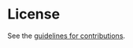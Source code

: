 # License

See the
[guidelines for contributions](https://github.com/cbor-wg/cddl-2/blob/main/CONTRIBUTING.md).
